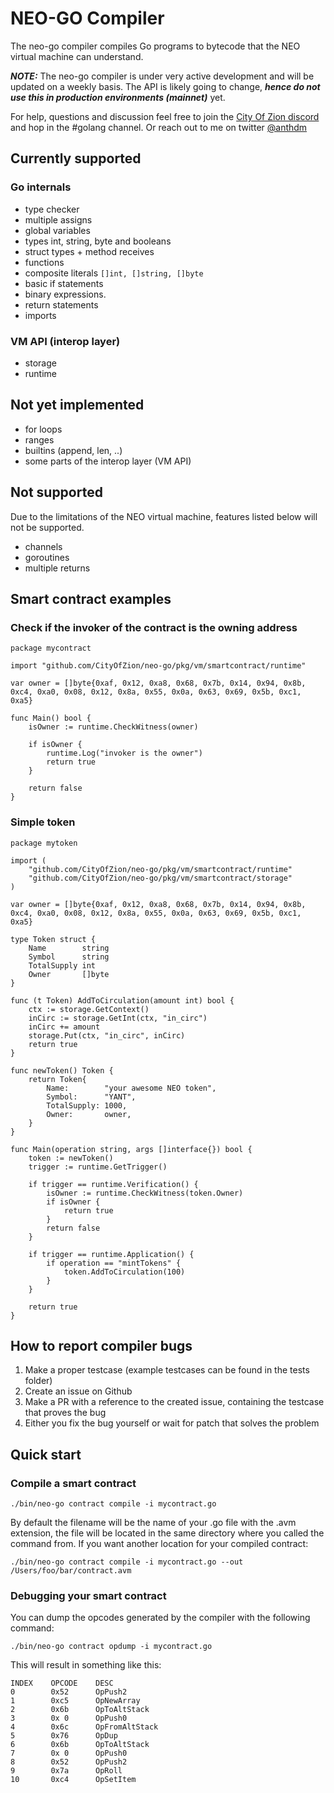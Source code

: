 # NEO-GO Compiler

The neo-go compiler compiles Go programs to bytecode that the NEO virtual machine can understand.

***NOTE:*** The neo-go compiler is under very active development and will be updated on a weekly basis. The API is likely going to change, ***hence do not use this in production environments (mainnet)*** yet.

For help, questions and discussion feel free to join the [City Of Zion discord](https://discordapp.com/invite/R8v48YA) and hop in the #golang channel. Or reach out to me on twitter [@anthdm](https://twitter.com/anthdm)

## Currently supported

### Go internals 
- type checker
- multiple assigns
- global variables
- types int, string, byte and booleans
- struct types + method receives
- functions
- composite literals `[]int, []string, []byte`
- basic if statements
- binary expressions.
- return statements
- imports 

### VM API (interop layer)
- storage
- runtime

## Not yet implemented
- for loops
- ranges
- builtins (append, len, ..)
- some parts of the interop layer (VM API)

## Not supported
Due to the limitations of the NEO virtual machine, features listed below will not be supported.
- channels 
- goroutines
- multiple returns 

## Smart contract examples

### Check if the invoker of the contract is the owning address

```Golang
package mycontract

import "github.com/CityOfZion/neo-go/pkg/vm/smartcontract/runtime"

var owner = []byte{0xaf, 0x12, 0xa8, 0x68, 0x7b, 0x14, 0x94, 0x8b, 0xc4, 0xa0, 0x08, 0x12, 0x8a, 0x55, 0x0a, 0x63, 0x69, 0x5b, 0xc1, 0xa5}

func Main() bool {
    isOwner := runtime.CheckWitness(owner)

    if isOwner {
        runtime.Log("invoker is the owner")
        return true
    }

    return false
}
```

### Simple token

```Golang
package mytoken

import (
	"github.com/CityOfZion/neo-go/pkg/vm/smartcontract/runtime"
	"github.com/CityOfZion/neo-go/pkg/vm/smartcontract/storage"
)

var owner = []byte{0xaf, 0x12, 0xa8, 0x68, 0x7b, 0x14, 0x94, 0x8b, 0xc4, 0xa0, 0x08, 0x12, 0x8a, 0x55, 0x0a, 0x63, 0x69, 0x5b, 0xc1, 0xa5}

type Token struct {
	Name        string
	Symbol      string
	TotalSupply int
	Owner       []byte
}

func (t Token) AddToCirculation(amount int) bool {
	ctx := storage.GetContext()
	inCirc := storage.GetInt(ctx, "in_circ")
	inCirc += amount
	storage.Put(ctx, "in_circ", inCirc)
	return true
}

func newToken() Token {
	return Token{
		Name:        "your awesome NEO token",
		Symbol:      "YANT",
		TotalSupply: 1000,
		Owner:       owner,
	}
}

func Main(operation string, args []interface{}) bool {
	token := newToken()
	trigger := runtime.GetTrigger()

	if trigger == runtime.Verification() {
		isOwner := runtime.CheckWitness(token.Owner)
		if isOwner {
			return true
		}
		return false
	}

	if trigger == runtime.Application() {
		if operation == "mintTokens" {
			token.AddToCirculation(100)
		}
	}

	return true
}
```

## How to report compiler bugs 
1. Make a proper testcase (example testcases can be found in the tests folder)
2. Create an issue on Github 
3. Make a PR with a reference to the created issue, containing the testcase that proves the bug
4. Either you fix the bug yourself or wait for patch that solves the problem

## Quick start

### Compile a smart contract

```
./bin/neo-go contract compile -i mycontract.go
```

By default the filename will be the name of your .go file with the .avm extension, the file will be located in the same directory where you called the command from. If you want another location for your compiled contract:

```
./bin/neo-go contract compile -i mycontract.go --out /Users/foo/bar/contract.avm
```

### Debugging your smart contract
You can dump the opcodes generated by the compiler with the following command:

```
./bin/neo-go contract opdump -i mycontract.go
```

This will result in something like this:

```
INDEX    OPCODE    DESC
0        0x52      OpPush2
1        0xc5      OpNewArray
2        0x6b      OpToAltStack
3        0x 0      OpPush0
4        0x6c      OpFromAltStack
5        0x76      OpDup
6        0x6b      OpToAltStack
7        0x 0      OpPush0
8        0x52      OpPush2
9        0x7a      OpRoll
10       0xc4      OpSetItem
```
